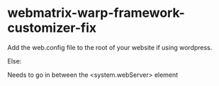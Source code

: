 # webmatrix-warp-framework-customizer-fix
Add the web.config file to the root of your website if using wordpress.

Else:


      
<staticContent>
    <mimeMap fileExtension=".json" mimeType="application/json" />
</staticContent>


Needs to go in between the <system.webServer> element


